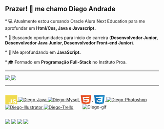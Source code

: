 ## Prazer! 👋 me chamo Diego Andrade 
 
  ° 💻 Atualmente estou cursando Oracle Alura Next Education para me aprofundar em <strong>Html/Css, Java e Javascript.</strong>

  ° 💼 Buscando oportunidades para inicio de carreira (<strong>Desenvolvedor Junior, Desenvolvedor Java Junior, Desenvolvedor Front-end Junior</strong>).

  ° 🚀 Me aprofundando em <strong>JavaScript.</strong>

  ° 🎓 Formado em <strong>Programação Full-Stack</strong> no Instituto Proa.
  
  <div>
   <hr>
   <a href="https://github.com/diandrade">
   <img height="130em" src="https://github-readme-stats.vercel.app/api?username=diandrade&show_icons=true&theme=gruvbox&include_all_commits=true&count_private=true"/>
   <img height="130em" src="https://github-readme-stats.vercel.app/api/top-langs/?username=diandrade&layout=compact&langs_count=7&theme=gruvbox"/>
   <hr>
</div>
  
  <div style="display: inline_block"><br>
  <img align="center" alt="Diego-Js" height="30" width="40" src="https://raw.githubusercontent.com/devicons/devicon/master/icons/javascript/javascript-plain.svg">
  <img align="center" alt="Diego-Java" height="30" width="40" src="https://cdn.jsdelivr.net/gh/devicons/devicon/icons/java/java-original-wordmark.svg">
  <img align="center" alt="Diego-Mysql" height="30" width="40" src="https://cdn.jsdelivr.net/gh/devicons/devicon/icons/mysql/mysql-original.svg">
  <img align="center" alt="Diego-HTML" height="30" width="40" src="https://raw.githubusercontent.com/devicons/devicon/master/icons/html5/html5-original.svg">
  <img align="center" alt="Diego-CSS" height="30" width="40" src="https://raw.githubusercontent.com/devicons/devicon/master/icons/css3/css3-original.svg">
  <img align="center" alt="Diego-Photoshop" height="30" width="40" src="https://cdn.jsdelivr.net/gh/devicons/devicon/icons/photoshop/photoshop-line.svg">
  <img align="center" alt="Diego-Illustrator" height="30" width="40" src="https://cdn.jsdelivr.net/gh/devicons/devicon/icons/illustrator/illustrator-line.svg">
  <img align="center" alt="Diego-Trello" height="30" width="40" src="https://cdn.jsdelivr.net/gh/devicons/devicon/icons/trello/trello-plain.svg">
  <img align="right" alt="Diego-gif" height="158" width="250" src="https://media2.giphy.com/media/lkYTniLelesrC/giphy.gif?cid=790b76113f79d2dee4cd85b302823931f3ecae2e90fecffc&rid=giphy.gif&ct=g">
</div>
  
  ##

<div> 
  <a href="https://www.instagram.com/di_andradesantos/" target="_blank"><img src="https://img.shields.io/badge/-Instagram-%23E4405F?style=for-the-badge&logo=instagram&logoColor=white" target="_blank"></a> 
  <a href="https://www.facebook.com/andradedossantosdiego/" target="_blank"><img src="https://img.shields.io/badge/Facebook-1877F2?style=for-the-badge&logo=facebook&logoColor=white" target="_blank"></a> 
  <a href = "mailto:contato.andradediego@gmail.com"><img src="https://img.shields.io/badge/Gmail-D14836?style=for-the-badge&logo=gmail&logoColor=white" target="_blank"></a>
  <a href="https://www.linkedin.com/in/andradedossantosdiego/" target="_blank"><img src="https://img.shields.io/badge/-LinkedIn-%230077B5?style=for-the-badge&logo=linkedin&logoColor=white" target="_blank"></a> 
</div>
